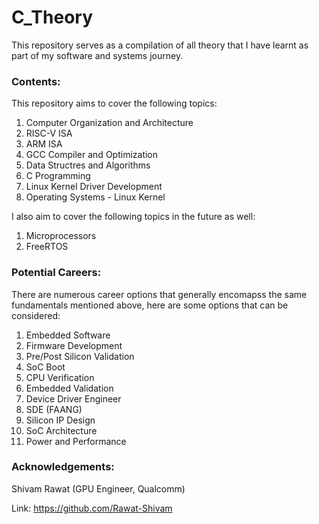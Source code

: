 # C_Theory
This repository serves as a compilation of all theory that I have learnt as part of my software and systems journey.

### Contents:

This repository aims to cover the following topics: </br>
1. Computer Organization and Architecture
2. RISC-V ISA
3. ARM ISA
4. GCC Compiler and Optimization
5. Data Structres and Algorithms
6. C Programming
7. Linux Kernel Driver Development
8. Operating Systems - Linux Kernel

I also aim to cover the following topics in the future as well:

1. Microprocessors
2. FreeRTOS

### Potential Careers:

There are numerous career options that generally encomapss the same fundamentals mentioned above, here are some options that can be considered:

1. Embedded Software
2. Firmware Development
3. Pre/Post Silicon Validation 
4. SoC Boot 
5. CPU Verification 
6. Embedded Validation 
7. Device Driver Engineer
8. SDE (FAANG)
9. Silicon IP Design
10. SoC Architecture
11. Power and Performance 

### Acknowledgements:

Shivam Rawat (GPU Engineer, Qualcomm) 

Link: https://github.com/Rawat-Shivam
